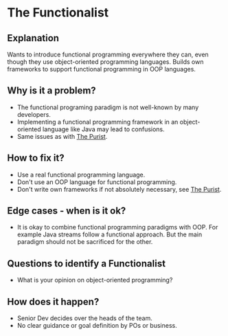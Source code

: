 # The Functionalist
## Explanation
Wants to introduce functional programming everywhere they can, 
even though they use object-oriented programming languages.
Builds own frameworks to support functional programming in OOP languages.

## Why is it a problem?
* The functional programing paradigm is not well-known by many developers.
* Implementing a functional programming framework in an object-oriented language like Java may lead to confusions.
* Same issues as with [The Purist](The-Purist.md).

## How to fix it?
* Use a real functional programming language.
* Don't use an OOP language for functional programming.
* Don't write own frameworks if not absolutely necessary, see [The Purist](The-Purist.md).

## Edge cases - when is it ok?
* It is okay to combine functional programming paradigms with OOP. 
  For example Java streams follow a functional approach. 
  But the main paradigm should not be sacrificed for the other.

## Questions to identify a Functionalist
* What is your opinion on object-oriented programming?

## How does it happen? 
* Senior Dev decides over the heads of the team.
* No clear guidance or goal definition by POs or business.